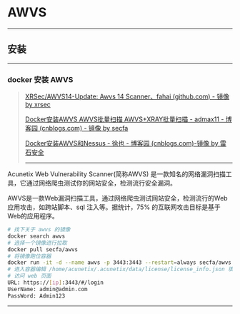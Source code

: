 # AWVS

---

## 安装

---

### docker 安装 AWVS

> [XRSec/AWVS14-Update: Awvs 14 Scanner、fahai (github.com) - 镜像 by xrsec](https://github.com/XRSec/AWVS14-Update)
>
> [Docker安装AWVS AWVS批量扫描 AWVS+XRAY批量扫描 - admax11 - 博客园 (cnblogs.com) - 镜像 by secfa](https://www.cnblogs.com/ctfisnull/p/15059461.html)
>
> [Docker安装AWVS和Nessus - 徐也 - 博客园 (cnblogs.com)-镜像 by 雷石安全](https://www.cnblogs.com/hxlinux/p/14749230.html)
>
> ----

Acunetix Web Vulnerability Scanner(简称AWVS) 是一款知名的网络漏洞扫描工具，它通过网络爬虫测试你的网站安全，检测流行安全漏洞。

AWVS是一款Web漏洞扫描工具，通过网络爬虫测试网站安全，检测流行的Web应用攻击，如跨站脚本、sql 注入等。据统计，75% 的互联网攻击目标是基于Web的应用程序。

```bash
# 找下关于 awvs 的镜像
docker search awvs
# 选择一个镜像进行拉取
docker pull secfa/awvs
# 将镜像跑位容器
docker run -it -d --name awvs -p 3443:3443 --restart=always secfa/awvs:latest
# 进入容器编辑 /home/acunetix/.acunetix/data/license/license_info.json 填入 license 信息
# 访问 web 页面
URL: https://[ip]:3443/#/login
UserName: admin@admin.com
PassWord: Admin123
```

---

